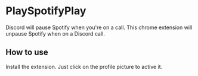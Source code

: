 # PlaySpotifyPlay

Discord will pause Spotify when you're on a call. This chrome extension will unpause Spotify when on a Discord call.

## How to use

Install the extension. Just click on the profile picture to active it.